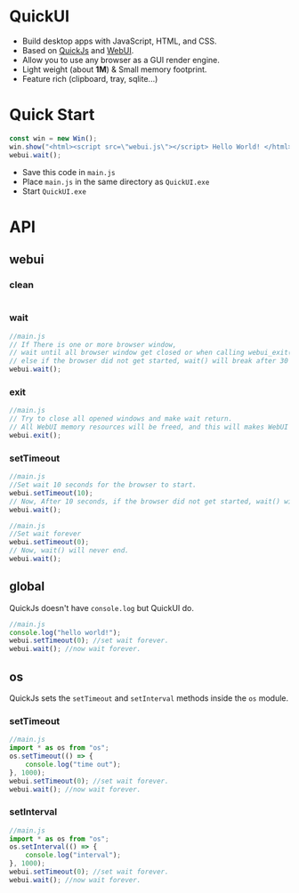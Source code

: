 # QuickUI

- Build desktop apps with JavaScript, HTML, and CSS.
- Based on [QuickJs](https://github.com/quickjs-ng/quickjs) and [WebUI](https://github.com/webui-dev/webui).
- Allow you to use any browser as a GUI render engine.
- Light weight (about **1M**) & Small memory footprint.
- Feature rich (clipboard, tray, sqlite...)

# Quick Start

```js
const win = new Win();
win.show("<html><script src=\"webui.js\"></script> Hello World! </html>");
webui.wait();
```

- Save this code in `main.js`
- Place `main.js` in the same directory as `QuickUI.exe`
- Start `QuickUI.exe`

# API

## webui

### clean
```js

```

### wait
```js
//main.js
// If There is one or more browser window,
// wait until all browser window get closed or when calling webui_exit().
// else if the browser did not get started, wait() will break after 30 seconds.
webui.wait();
```

### exit
```js
//main.js
// Try to close all opened windows and make wait return. 
// All WebUI memory resources will be freed, and this will makes WebUI unusable
webui.exit();
```


### setTimeout
```js
//main.js
//Set wait 10 seconds for the browser to start.
webui.setTimeout(10);
// Now, After 10 seconds, if the browser did not get started, wait() will break.
webui.wait();
```

```js
//main.js
//Set wait forever
webui.setTimeout(0);
// Now, wait() will never end.
webui.wait();
```

## global

QuickJs doesn't have `console.log` but QuickUI do.

```js
//main.js
console.log("hello world!");
webui.setTimeout(0); //set wait forever.
webui.wait(); //now wait forever.
```

## os

QuickJs sets the `setTimeout` and `setInterval` methods inside the `os` module.

### setTimeout

```js
//main.js
import * as os from "os";
os.setTimeout(() => {
    console.log("time out");
}, 1000);
webui.setTimeout(0); //set wait forever.
webui.wait(); //now wait forever.
```

### setInterval

```js
//main.js
import * as os from "os";
os.setInterval(() => {
    console.log("interval");
}, 1000);
webui.setTimeout(0); //set wait forever.
webui.wait(); //now wait forever.
```



